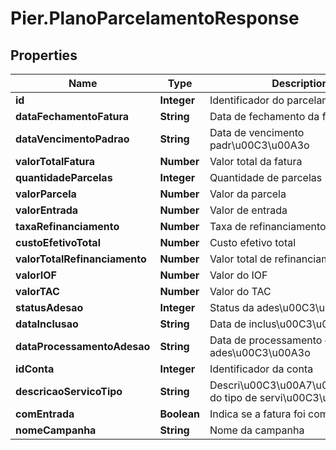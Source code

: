 # Pier.PlanoParcelamentoResponse

## Properties
Name | Type | Description | Notes
------------ | ------------- | ------------- | -------------
**id** | **Integer** | Identificador do parcelamento | [optional] 
**dataFechamentoFatura** | **String** | Data de fechamento da fatura | [optional] 
**dataVencimentoPadrao** | **String** | Data de vencimento padr\u00C3\u00A3o | [optional] 
**valorTotalFatura** | **Number** | Valor total da fatura | [optional] 
**quantidadeParcelas** | **Integer** | Quantidade de parcelas | [optional] 
**valorParcela** | **Number** | Valor da parcela | [optional] 
**valorEntrada** | **Number** | Valor de entrada | [optional] 
**taxaRefinanciamento** | **Number** | Taxa de refinanciamento | [optional] 
**custoEfetivoTotal** | **Number** | Custo efetivo total | [optional] 
**valorTotalRefinanciamento** | **Number** | Valor total de refinanciamento | [optional] 
**valorIOF** | **Number** | Valor do IOF | [optional] 
**valorTAC** | **Number** | Valor do TAC | [optional] 
**statusAdesao** | **Integer** | Status da ades\u00C3\u00A3o | [optional] 
**dataInclusao** | **String** | Data de inclus\u00C3\u00A3o | [optional] 
**dataProcessamentoAdesao** | **String** | Data de processamento da ades\u00C3\u00A3o | [optional] 
**idConta** | **Integer** | Identificador da conta | [optional] 
**descricaoServicoTipo** | **String** | Descri\u00C3\u00A7\u00C3\u00A3o do tipo de servi\u00C3\u00A7o | [optional] 
**comEntrada** | **Boolean** | Indica se a fatura foi com entrada | [optional] 
**nomeCampanha** | **String** | Nome da campanha | [optional] 


